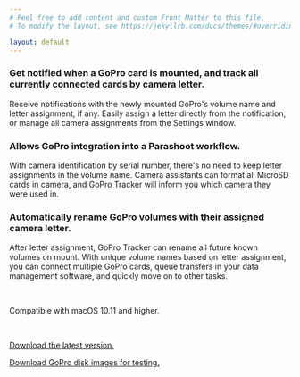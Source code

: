 ```yaml
---
# Feel free to add content and custom Front Matter to this file.
# To modify the layout, see https://jekyllrb.com/docs/themes/#overriding-theme-defaults

layout: default
---
```

### Get notified when a GoPro card is mounted, and track all currently connected cards by camera letter.

Receive notifications with the newly mounted GoPro's volume name and letter assignment, if any. Easily assign a letter directly from the notification, or manage all camera assignments from the Settings window. 

### Allows GoPro integration into a Parashoot workflow.

With camera identification by serial number, there's no need to keep letter assignments in the volume name. Camera assistants can format all MicroSD cards in camera, and GoPro Tracker will inform you which camera they were used in.

### Automatically rename GoPro volumes with their assigned camera letter.

After letter assignment, GoPro Tracker can rename all future known volumes on mount. With unique volume names based on letter assignment, you can connect multiple GoPro cards, queue transfers in your data management software, and quickly move on to other tasks. 

<br>

Compatible with macOS 10.11 and higher.

<br>

[Download the latest version.](https://goproupdates.dhurd.com/GoPro_Tracker.dmg)

[Download GoPro disk images for testing.](https://goproupdates.dhurd.com/GoPro_Disk_Images.zip)
